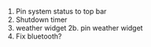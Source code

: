 1. Pin system status to top bar
2. Shutdown timer
3. weather widget
  2b. pin weather widget
4. Fix bluetooth?
